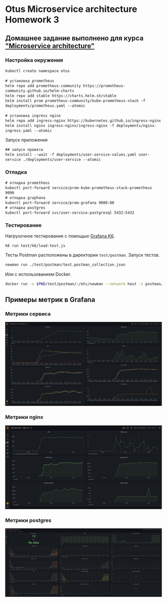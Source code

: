 # Otus Microservice architecture Homework 3

## Домашнее задание выполнено для курса ["Microservice architecture"](https://otus.ru/lessons/microservice-architecture/)

### Настройка окружения

```shell
kubectl create namespace otus

# установка prometheus
helm repo add prometheus-community https://prometheus-community.github.io/helm-charts
helm repo add stable https://charts.helm.sh/stable
helm install prom prometheus-community/kube-prometheus-stack -f deployments/prometheus.yaml --atomic

# установка ingress nginx
helm repo add ingress-nginx https://kubernetes.github.io/ingress-nginx
helm install nginx ingress-nginx/ingress-nginx -f deployments/nginx-ingress.yaml --atomic
```

Запуск приложения

```shell
## запуск проекта
helm install --wait -f deployments/user-service-values.yaml user-service ./deployments/user-service --atomic
```

### Отладка

```shell
# отладка prometheus
kubectl port-forward service/prom-kube-prometheus-stack-prometheus 9090
# отладка graphana
kubectl port-forward service/prom-grafana 9000:80
# отладка postgres
kubectl port-forward svc/user-service-postgresql 5432:5432
```

### Тестирование

Нагрузочное тестирование с помощью [Grafana K6](https://k6.io).

```shell
k6 run test/k6/load-test.js
```

Тесты Postman расположены в директории `test/postman`. Запуск тестов.

```bash
newman run ./test/postman/test.postman_collection.json
```

Или с использованием Docker.

```bash
docker run -v $PWD/test/postman/:/etc/newman --network host -t postman/newman:alpine run test.postman_collection.json
```

## Примеры метрик в Grafana

### Метрики сервиса

![Метрики сервиса](docs/images/user-service-metrics.png)

### Метрики nginx

![Метрики nginx](docs/images/nginx-metrics.png)

### Метрики postgres

![Метрики postgres](docs/images/postgres-metrics.png)

